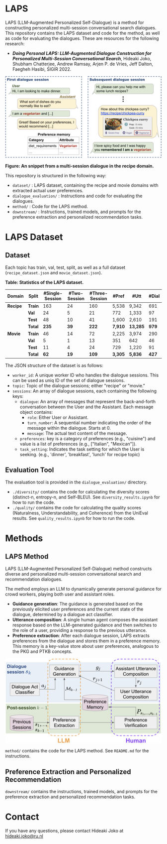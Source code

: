 LAPS
====

<!-- This repository provides (1) conversational entity linking dataset (ConEL-2) and (2) conversational entity linking tool (CREL), as resources for the following research: -->

LAPS (LLM-Augmented Personalized Self-Dialogue) is a method for constructing personalized multi-session conversational search dialogues.
This repository contains the LAPS dataset and code for the method, as well as code for evaluating the dialogues.
These are resources for the following research:

- ***Doing Personal LAPS: LLM-Augmented Dialogue Construction for Personalized Multi-Session Conversational Search***, Hideaki Joko, Shubham Chatterjee, Andrew Ramsay, Arjen P. de Vries, Jeff Dalton, Faegheh Hasibi, SIGIR 2022.

![example](./example.png)
<!-- <img src="https://github.com/informagi/laps/blob/main/example.png" width="600"> -->

**Figure: An snippet from a multi-session dialogue in the recipe domain.**


This repository is structured in the following way:
<!-- 
- `tool/` : EL tool for conversation (CREL), with the example script.
- `dataset/` : Conversational entity linking datasets (ConEL-2), with the documentation of the statistics and format.
- `eval/` : Tool to calculate the performance of the entity linking method, with the run files of baseline and our method. -->

- `dataset/` : LAPS dataset, containing the recipe and movie domains with extracted actual user preferences.
- `dialogue_evaluation/` : Instructions and code for evaluating the dialogues.
- `method/` : Code for the LAPS method.
- `downstream/` : Instructions, trained models, and prompts for the preference extraction and personalized recommendation tasks.

# LAPS Dataset

## Dataset

Each topic has train, val, test, split, as well as a full dataset (`recipe_dataset.json` and `movie_dataset.json`).

**Table: Statistics of the LAPS dataset.**

| Domain | Split | #Single-Session | #Two-Session | #Three-Session | #Pref | #Utt | #Dial |
|--------|-------|-----------------|--------------|----------------|-------|------|-------|
| **Recipe** | **Train** | 163 | 24 | 160 | 5,538 | 9,342 | 691 |
|            | **Val**   | 24  | 5  | 21  | 772   | 1,333 | 97  |
|            | **Test**  | 48  | 10 | 41  | 1,600 | 2,610 | 191 |
|            | **Total** | **235** | **39** | **222** | **7,910** | **13,285** | **979** |
| **Movie**  | **Train** | 46  | 14 | 72  | 2,225 | 3,974 | 290 |
|            | **Val**   | 5   | 1  | 13  | 351   | 642   | 46  |
|            | **Test**  | 11  | 4  | 24  | 729   | 1,220 | 91  |
|            | **Total** | **62**  | **19** | **109** | **3,305** | **5,836** | **427** |

The JSON structure of the dataset is as follows:

- `worker_id`: A unique worker ID who handles the dialogue sessions. This can be used as uniq ID of the set of dialogue sessions.
- `topic`: Topic of the dialogue sessions; either "recipe" or "movie."
- `sessions`: An array of dialogue sessions, each containing the following keys:
  - `dialogue`: An array of messages that represent the back-and-forth conversation between the User and the Assistant. Each message object contains:
    - `role`: Either User or Assistant.
    - `turn_number`: A sequential number indicating the order of the message within the dialogue. Starts at 0.
    - `message`: The actual text content of the message.
  - `preferences`: key is a category of preferences (e.g., "cuisine") and value is a list of preferences (e.g., ["Italian", "Mexican"]).
  - `task_setting`: Indicates the task setting for which the User is seeking. (e.g., 'dinner', 'breakfast', 'lunch' for recipe topic)

## Evaluation Tool

The evaluation tool is provided in the `dialogue_evaluation/` directory.

- `./diversity/` contains the code for calculating the diversity scores (distinct-n, entropy-n, and Self-BLEU). See `diversity_results.ipynb` for how to run the code.
- `./quality/` contains the code for calculating the quality scores (Naturalness, Understandability, and Coherence) from the UniEval results. See `quality_results.ipynb` for how to run the code.

# Methods

## LAPS Method
LAPS (LLM-Augmented Personalized Self-Dialogue) method constructs diverse and personalized multi-session conversational search and recommendation dialogues.

The method employs an LLM to dynamically generate personal guidance for crowd workers, playing both user and assistant roles.
- **Guidance generation**: The guidance is generated based on the previously elicited user preferences and the current state of the dialogue, determined by a dialogue act classifier.
- **Utterance composition**: A single human agent composes the assistant response based on the LLM-generated guidance and then switches to the role of a user, providing a response to the previous utterance.
- **Preference extraction**: After each dialogue session, LAPS extracts preferences from the dialogue and stores them in a preference memory.
This memory is a key-value store about user preferences, analogous to the PKG and PTKB concepts.
<!-- 
More specifically, the method consists of four key elements as follows:
- (i) Dialogue act classification: Determines the assistant's next action that the assistant should take; e.g., request information, and recommend.
- (ii) Guidance generation: Generates guidance considering the dialogue history and the previously extracted preferences stored in the preference memory.
- (iii) Utterance composition: The human agent composes the assistant response based on the LLM-generated guidance, and then switches to the role of a user, providing a response to the previous utterance.
- (iv) Preference extraction: Preferences are extracted from the dialogue using an LLM and checked by the human agent. These preferences are stored in the preference memory and used in subsequent sessions for generating personalized guidance. -->

![example](./laps_method.png)
<!-- <img src="https://github.com/informagi/laps/blob/main/laps_method.png" width="600"> -->


`method/` contains the code for the LAPS method.
See `README.md` for the instructions.

## Preference Extraction and Personalized Recommendation

`downstream/` contains the instructions, trained models, and prompts for the preference extraction and personalized recommendation tasks.


# Contact

If you have any questions, please contact Hideaki Joko at hideaki.joko@ru.nl